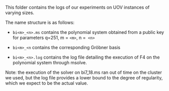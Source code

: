 This folder contains the logs of our experiments on UOV instances of varying sizes.

The name structure is as follows:

 - `bi<m>_<n>.ms` contains the polynomial system obtained from a public key for parameters q=251, m = `<m>`, n =` <n>`

 - `bi<m>_<n` contains the corresponding Gröbner basis

 - `bi<m>_<n>.log` contains the log file detailing the execution of F4 on the polynomial system through msolve.

Note: the execution of the solver on bi7_18.ms ran out of time on the cluster we used, but the log file provides a lower bound to the degree of regularity, which we expect to be the actual value.
